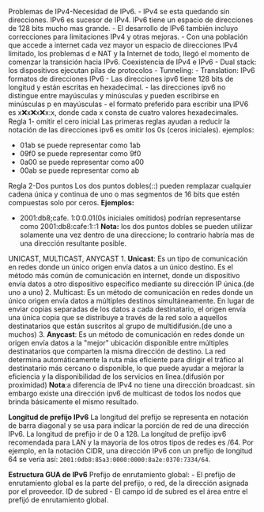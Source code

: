Problemas de IPv4-Necesidad de IPv6.
	- IPv4 se esta quedando sin direcciones. IPv6 es sucesor de IPv4. IPv6 tiene un espacio de direcciones de 128 bits mucho mas grande.
	- El desarrollo de IPv6 también incluyo correcciones para limitaciones IPv4 y otras mejoras.
	- Con una población que accede a internet cada vez mayor un espacio de direcciones IPv4 limitado, los problemas d e NAT y la Internet de todo, llegó el momento de comenzar la transición hacia IPv6.
Coexistencia  de IPv4 e IPv6
	- Dual stack: los dispositivos ejecutan pilas de protocolos 
	- Tunneling: 
	- Translation: 
IPv6 formatos de direcciones IPv6
	- Las direcciones ipv6 tiene  128 bits de longitud y están escritas en hexadecimal.
	- las direcciones ipv6 no distingue entre mayúsculas y minúsculas y pueden escribirse en minúsculas p en mayúsculas
	- el formato preferido para escribir una IPV6 es x:x:x:x:x:x:x:x, donde cada x consta de cuatro valores hexadecimales.
Regla 1- omitir el cero inicial
 Las primeras reglas ayudan a reducir la notación de las direcciones ipv6 es omitir los 0s (ceros iniciales).
 ejemplos:
 - 01ab se puede representar como 1ab
 - 09f0 se puede representar como 9f0
 - 0a00 se puede representar como a00
 - 00ab se puede representar como ab
 
Regla 2-Dos puntos
  Los dos puntos dobles(::) pueden remplazar cualquier cadena única y continua de uno o mas segmentos de 16 bits que estén compuestas solo por ceros.
  **Ejemplos:**
  - 2001:db8;cafe. 1:0:0.01(0s iniciales omitidos) podrían representarse como 2001:db8:cafe:1::1
  **Nota:** los dos puntos dobles se pueden utilizar solamente una vez dentro de una direccione;  lo contrario habría mas de una dirección resultante posible.

UNICAST, MULTICAST, ANYCAST
	1. **Unicast**: Es un tipo de comunicación en redes donde un único origen envía datos a un único destino. Es el método más común de comunicación en internet, donde un dispositivo envía datos a otro dispositivo específico mediante su dirección IP única.(de uno a uno)
	2. Multicast: Es un método de comunicación en redes donde un único origen envía datos a múltiples destinos simultáneamente. En lugar de enviar copias separadas de los datos a cada destinatario, el origen envía una única copia que se distribuye a través de la red solo a aquellos destinatarios que están suscritos al grupo de multidifusión.(de uno a muchos)
	3. **Anycast**: Es un método de comunicación en redes donde un origen envía datos a la "mejor" ubicación disponible entre múltiples destinatarios que comparten la misma dirección de destino. La red determina automáticamente la ruta más eficiente para dirigir el tráfico al destinatario más cercano o disponible, lo que puede ayudar a mejorar la eficiencia y la disponibilidad de los servicios en línea.(difusión por proximidad)
	**Nota**:a diferencia de IPv4 no tiene una dirección broadcast. sin embargo   existe una dirección ipv6 de multicast de todos los nodos que brinda básicamente el mismo resultado.


**Longitud de prefijo IPv6**
  La longitud del prefijo se representa en notación de barra diagonal y se usa para indicar la porción de red de una dirección IPv6.
  La longitud de prefijo ir de 0 a 128. La longitud de prefijo ipv6 recomendada para LAN y la mayoría de los otros tipos de redes es /64.
  Por ejemplo, en la notación CIDR, una dirección IPv6 con un prefijo de longitud 64 se vería así: `2001:0db8:85a3:0000:0000:8a2e:0370:7334/64`.


**Estructura GUA de IPv6**
	Prefijo de enrutamiento global:
	   - El prefijo de enrutamiento global es la parte del prefijo, o red, de la dirección asignada por el proveedor.
	  ID de subred
	   - El campo id de subred es el área entre el prefijó de enrutamiento global.
	